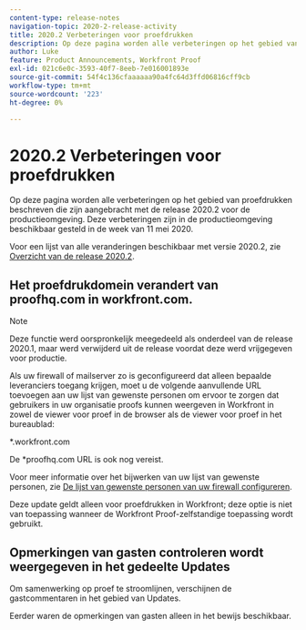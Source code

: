 ```yaml
---
content-type: release-notes
navigation-topic: 2020-2-release-activity
title: 2020.2 Verbeteringen voor proefdrukken
description: Op deze pagina worden alle verbeteringen op het gebied van proefdrukken beschreven die zijn aangebracht met de release 2020.2 voor de productieomgeving. Deze verbeteringen zijn in de productieomgeving beschikbaar gesteld in de week van 11 mei 2020.
author: Luke
feature: Product Announcements, Workfront Proof
exl-id: 021c6e0c-3593-40f7-8eeb-7e016001893e
source-git-commit: 54f4c136cfaaaaaa90a4fc64d3ffd06816cff9cb
workflow-type: tm+mt
source-wordcount: '223'
ht-degree: 0%

---
```


# 2020.2 Verbeteringen voor proefdrukken

Op deze pagina worden alle verbeteringen op het gebied van proefdrukken beschreven die zijn aangebracht met de release 2020.2 voor de productieomgeving. Deze verbeteringen zijn in de productieomgeving beschikbaar gesteld in de week van 11 mei 2020.

Voor een lijst van alle veranderingen beschikbaar met versie 2020.2, zie [Overzicht van de release 2020.2](../../../product-announcements/product-releases/2020.2.-release-activity/2020.2-release-overview.md).

## Het proefdrukdomein verandert van proofhq.com in workfront.com.

>[!NOTE]
>
>Deze functie werd oorspronkelijk meegedeeld als onderdeel van de release 2020.1, maar werd verwijderd uit de release voordat deze werd vrijgegeven voor productie.

Als uw firewall of mailserver zo is geconfigureerd dat alleen bepaalde leveranciers toegang krijgen, moet u de volgende aanvullende URL toevoegen aan uw lijst van gewenste personen om ervoor te zorgen dat gebruikers in uw organisatie proofs kunnen weergeven in Workfront in zowel de viewer voor proef in de browser als de viewer voor proef in het bureaublad:

&#42;.workfront.com

De &#42;proofhq.com URL is ook nog vereist.

Voor meer informatie over het bijwerken van uw lijst van gewenste personen, zie [De lijst van gewenste personen van uw firewall configureren](../../../administration-and-setup/get-started-wf-administration/configure-your-firewall.md).

Deze update geldt alleen voor proefdrukken in Workfront; deze optie is niet van toepassing wanneer de Workfront Proof-zelfstandige toepassing wordt gebruikt.

## Opmerkingen van gasten controleren wordt weergegeven in het gedeelte Updates

Om samenwerking op proef te stroomlijnen, verschijnen de gastcommentaren in het gebied van Updates.

Eerder waren de opmerkingen van gasten alleen in het bewijs beschikbaar.
